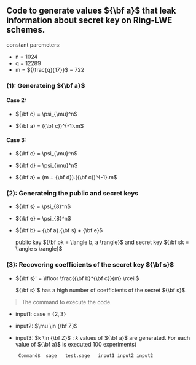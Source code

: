 
## Code to generate values ${\bf a}$ that leak information about secret key on Ring-LWE schemes.
constant paremeters: 
- n = 1024
- q = 12289 
- m = ${\frac{q}{17}}$ = 722

### (1): Generateing ${\bf a}$

#### Case 2:   

  - ${\bf c} = \psi_{\mu}^n$ 

  - ${\bf a} = ({\bf c})^{-1}.m$ 

#### Case 3:  

   - ${\bf c} = \psi_{\mu}^n$ 

   - ${\bf d} = \psi_{\mu}^n$ 

   - ${\bf a} = (m + {\bf d}).({\bf c})^{-1}.m$ 

### (2): Generateing the public and secret keys 

   - ${\bf s} = \psi_{8}^n$ 

   - ${\bf e} = \psi_{8}^n$

   - ${\bf b} = {\bf a}.{\bf s} + {\bf e}$
   
     public key ${\bf pk  = \langle b, a \rangle}$ and secret key ${\bf sk = \langle s \rangle}$

### (3): Recovering coefficients of the secret key ${\bf s}$

   - ${\bf s}' = \lfloor \frac{{\bf b}*{\bf c}}{m} \rceil$ 

     ${\bf s}'$ has a high number of coefficients of the secret ${\bf s}$.

       

> The command to execute the code. 
   - input1: case = {$2, 3$}
   - input2: $\mu \in {\bf Z}$ 
   - input3: $k \in {\bf Z}$ : $k$ values of ${\bf a}$ are generated. For each value of ${\bf a}$ is executed 100 experiments)
   
          Command$  sage   test.sage   input1 input2 input2
